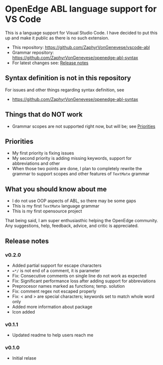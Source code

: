 # OpenEdge ABL language support for VS Code
This is a language support for Visual Studio Code. I have decided to put this up and make it public as there is no such extension.
- This repository: https://github.com/ZaphyrVonGenevese/vscode-abl
- Grammar repository: https://github.com/ZaphyrVonGenevese/openedge-abl-syntax
- For latest changes see: [Release notes](#release-notes)

## Syntax definition is not in this repository
For issues and other things regarding syntax definition, see
 - https://github.com/ZaphyrVonGenevese/openedge-abl-syntax

## Things that do NOT work
- Grammar scopes are not supported right now, but will be; see [Priorities](#priorities)

## Priorities
- My first priority is fixing issues
- My second priority is adding missing keywords, support for abbreviations and other
- When those two points are done, I plan to completely rewrite the grammar to support scopes and other features of `TextMate` grammar

## What you should know about me
- I do not use OOP aspects of ABL, so there may be some gaps
- This is my first `TextMate` language grammar
- This is my first opensource project

That being said, I am super enthusiasthic helping the OpenEdge community. Any suggestions, help, feedback, advice, and critic is appreciated.

## Release notes

### v0.2.0
- Added partial support for escape characters
- `=*/` is not end of a comment, it is parameter
- Fix: Consecutive comments on single line do not work as expected
- Fix: Significant performance loss after adding support for abbreviations
- Preprocesor names marked as functions; temp. solution
- Fix: comment regex not escaped properly
- Fix: < and > are special characters; keywords set to match whole word only
- Added more information about package
- Icon added

### v0.1.1
- Updated readme to help users reach me

### v0.1.0
- Initial relase

